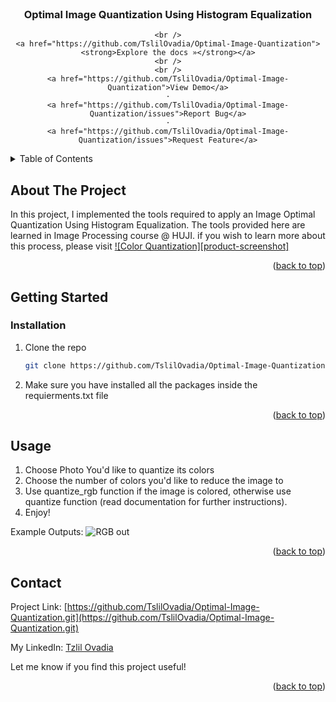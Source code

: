 <!-- PROJECT LOGO -->
<br />
<div align="center">
  <a href="https://github.com/TslilOvadia/Optimal-Image-Quantization">
  </a>

<h3 align="center">Optimal Image Quantization Using Histogram Equalization</h3>

  <p align="center">
    
    <br />
    <a href="https://github.com/TslilOvadia/Optimal-Image-Quantization"><strong>Explore the docs »</strong></a>
    <br />
    <br />
    <a href="https://github.com/TslilOvadia/Optimal-Image-Quantization">View Demo</a>
    ·
    <a href="https://github.com/TslilOvadia/Optimal-Image-Quantization/issues">Report Bug</a>
    ·
    <a href="https://github.com/TslilOvadia/Optimal-Image-Quantization/issues">Request Feature</a>
  </p>
</div>



<!-- TABLE OF CONTENTS -->
<details>
  <summary>Table of Contents</summary>
  <ol>
    <li>
      <a href="#about-the-project">About The Project</a>
      <ul>
      </ul>
    </li>
    <li>
      <a href="#getting-started">Getting Started</a>
      <ul>
        <li><a href="#prerequisites">Prerequisites</a></li>
        <li><a href="#installation">Installation</a></li>
      </ul>
    </li>
    <li><a href="#usage">Usage</a></li>
    <li><a href="#contact">Contact</a></li>
  </ol>
</details>



<!-- ABOUT THE PROJECT -->
## About The Project
In this project, I implemented the tools required to apply an Image Optimal Quantization Using Histogram Equalization.
The tools provided here are learned in Image Processing course @ HUJI.
if you wish to learn more about this process, please visit [![Color Quantization][product-screenshot]](https://en.wikipedia.org/wiki/Color_quantization)



<p align="right">(<a href="#top">back to top</a>)</p>

## Getting Started

<!-- GETTING STARTED -->


### Installation

1. Clone the repo
   ```sh
   git clone https://github.com/TslilOvadia/Optimal-Image-Quantization.git
   ```
2. Make sure you have installed all the packages inside the requierments.txt file


<p align="right">(<a href="#top">back to top</a>)</p>



<!-- USAGE EXAMPLES -->
## Usage
1. Choose Photo You'd like to quantize its colors
2. Choose the number of colors you'd like to reduce the image to
3. Use quantize_rgb function if the image is colored, otherwise use quantize function (read documentation for further instructions).
4. Enjoy!

Example Outputs:
![RGB out](relative/path/to/BW_out.png?raw=true "Title")



<p align="right">(<a href="#top">back to top</a>)</p>


<!-- CONTACT -->
## Contact

Project Link: [https://github.com/TslilOvadia/Optimal-Image-Quantization.git](https://github.com/TslilOvadia/Optimal-Image-Quantization.git)

My LinkedIn: [Tzlil Ovadia](https://www.linkedin.com/in/tzlil-ovadia/)

Let me know if you find this project useful!

<p align="right">(<a href="#top">back to top</a>)</p>



